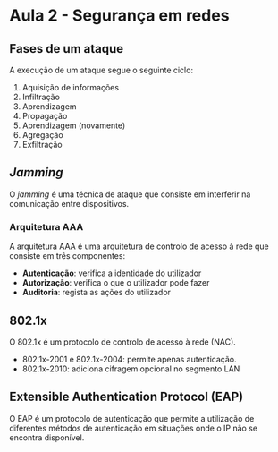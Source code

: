 # Aula 2 - Segurança em redes

## Fases de um ataque

A execução de um ataque segue o seguinte ciclo:
1. Aquisição de informações
2. Infiltração
3. Aprendizagem
4. Propagação
5. Aprendizagem (novamente)
6. Agregação
7. Exfiltração

## *Jamming*

O *jamming* é uma técnica de ataque que consiste em interferir na comunicação entre dispositivos.

### Arquitetura AAA

A arquitetura AAA é uma arquitetura de controlo de acesso à rede que consiste em três componentes:
 - **Autenticação**: verifica a identidade do utilizador
 - **Autorização**: verifica o que o utilizador pode fazer
 - **Auditoria**: regista as ações do utilizador

## 802.1x

O 802.1x é um protocolo de controlo de acesso à rede (NAC).

 - 802.1x-2001 e 802.1x-2004: permite apenas autenticação.
 - 802.1x-2010: adiciona cifragem opcional no segmento LAN

## Extensible Authentication Protocol (EAP)

O EAP é um protocolo de autenticação que permite a utilização de diferentes métodos de autenticação em situações onde o IP não se encontra disponível.
